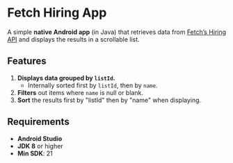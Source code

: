 # Fetch Hiring App

A simple **native Android app** (in Java) that retrieves data from [Fetch’s Hiring API](https://fetch-hiring.s3.amazonaws.com/hiring.json) and displays the results in a scrollable list.

## Features
1. **Displays data grouped by `listId`.**
   - Internally sorted first by `listId`, then by `name`.
2. **Filters** out items where `name` is null or blank.
3. **Sort** the results first by "listId" then by "name" when displaying.

## Requirements
- **Android Studio**
- **JDK 8** or higher
- **Min SDK**: 21

